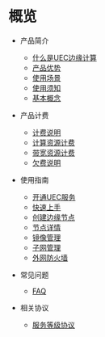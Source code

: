 # 概览

* 产品简介
  * [什么是UEC边缘计算](/uedn/introduction/intro-uec)
  * [产品优势](/uedn/introduction/youshi)
  * [使用场景](/uedn/introduction/application)
  * [使用须知](/uedn/introduction/notice)
  * [基本概念](/uedn/introduction/concept)
  
* 产品计费

  * [计费说明](/uedn/billing_instructions/billing_info)
  * [计算资源计费](/uedn/billing_instructions/billing_compute)
  * [带宽资源计费](/uedn/billing_instructions/billing_net)
  * [欠费说明](/uedn/billing_instructions/billing_fee)

* 使用指南

  * [开通UEC服务](/uedn/guide/open)
  * [快速上手](/uedn/guide/rumen)
  * [创建边缘节点](/uedn/guide/create)
  * [节点详情](/uedn/guide/list)
  * [镜像管理](/uedn/guide/jingx)
  * [子网管理](/uedn/guide/ziwang)
  * [外网防火墙](/uedn/guide/wall)

* 常见问题

  * [FAQ](/uedn/FAQ/question)

* 相关协议

  * [服务等级协议](/uedn/protocol/protocol)

  

